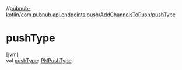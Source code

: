 //[pubnub-kotlin](../../../index.md)/[com.pubnub.api.endpoints.push](../index.md)/[AddChannelsToPush](index.md)/[pushType](push-type.md)

# pushType

[jvm]\
val [pushType](push-type.md): [PNPushType](../../com.pubnub.api.enums/-p-n-push-type/index.md)
